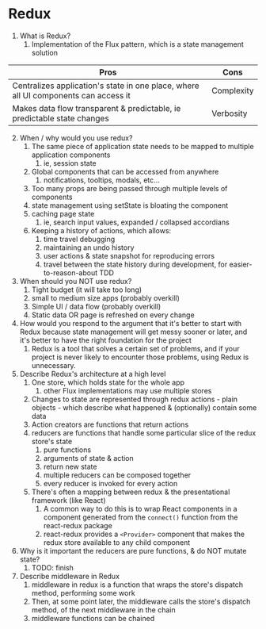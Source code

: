 # Redux

1. What is Redux?
   1. Implementation of the Flux pattern, which is a state management solution

|Pros|Cons|
|----|----|
|Centralizes application's state in one place, where all UI components can access it|Complexity|
|Makes data flow transparent & predictable, ie predictable state changes|Verbosity|

2. When / why would you use redux?
   1. The same piece of application state needs to be mapped to multiple application components
      1. ie, session state
   2. Global components that can be accessed from anywhere
      1. notifications, tooltips, modals, etc...
   3. Too many props are being passed through multiple levels of components
   4. state management using setState is bloating the component
   5. caching page state
      1. ie, search input values, expanded / collapsed accordians
   6. Keeping a history of actions, which allows:
      1. time travel debugging
      2. maintaining an undo history
      3. user actions & state snapshot for reproducing errors
      4. travel between the state history during development, for easier-to-reason-about TDD
3. When should you NOT use redux?
   1. Tight budget (it will take too long)
   2. small to medium size apps (probably overkill)
   3. Simple UI / data flow (probably overkill)
   4. Static data OR page is refreshed on every change
4. How would you respond to the argument that it's better to start with Redux because state management will get messy sooner or later, and it's better to have the right foundation for the project
   1. Redux is a tool that solves a certain set of problems, and if your project is never likely to encounter those problems, using Redux is unnecessary.
5. Describe Redux's architecture at a high level
   1. One store, which holds state for the whole app
      1. other Flux implementations may use multiple stores
   2. Changes to state are represented through redux actions - plain objects - which describe what happened & (optionally) contain some data
   3. Action creators are functions that return actions
   4. reducers are functions that handle some particular slice of the redux store's state
      1. pure functions
      2. arguments of state & action
      3. return new state
      4. multiple reducers can be composed together
      5. every reducer is invoked for every action
   5. There's often a mapping between redux & the presentational framework (like React)
      1. A common way to do this is to wrap React components in a component generated from the `connect()` function from the react-redux package
      2. react-redux provides a `<Provider>` component that makes the redux store available to any child component
6. Why is it important the reducers are pure functions, & do NOT mutate state?
   1. TODO: finish
7. Describe middleware in Redux
   1. middleware in redux is a function that wraps the store's dispatch method, performing some work
   2. Then, at some point later, the middleware calls the store's dispatch method, of the next middleware in the chain
   3. middleware functions can be chained